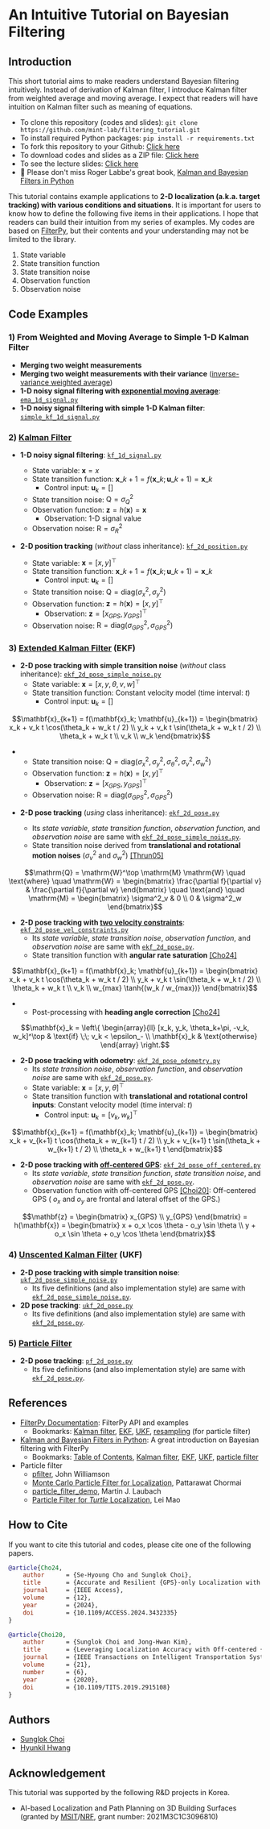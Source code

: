 # An Intuitive Tutorial on Bayesian Filtering
## Introduction
This short tutorial aims to make readers understand Bayesian filtering intuitively. Instead of derivation of Kalman filter, I introduce Kalman filter from weighted average and moving average. I expect that readers will have intuition on Kalman filter such as meaning of equations.
* To clone this repository (codes and slides): `git clone https://github.com/mint-lab/filtering_tutorial.git`
* To install required Python packages: `pip install -r requirements.txt`
* To fork this repository to your Github: [Click here](https://github.com/mint-lab/filtering_tutorial/fork)
* To download codes and slides as a ZIP file: [Click here](https://github.com/mint-lab/filtering_tutorial/archive/master.zip)
* To see the lecture slides: [Click here](https://github.com/mint-lab/filtering_tutorial/blob/master/slides/filtering_tutorial.pdf)
* :memo: Please don't miss Roger Labbe's great book, [Kalman and Bayesian Filters in Python](https://github.com/rlabbe/Kalman-and-Bayesian-Filters-in-Python)

This tutorial contains example applications to **2-D localization (a.k.a. target tracking) with various conditions and situations**. It is important for users to know how to define the following five items in their applications. I hope that readers can build their intuition from my series of examples. My codes are based on [FilterPy](https://github.com/rlabbe/filterpy/), but their contents and your understanding may not be limited to the library.
1. State variable
1. State transition function
1. State transition noise
1. Observation function
1. Observation noise



## Code Examples
### 1) From Weighted and Moving Average to Simple 1-D Kalman Filter
* **Merging two weight measurements**
* **Merging two weight measurements with their variance** ([inverse-variance weighted average](https://en.wikipedia.org/wiki/Inverse-variance_weighting))
* **1-D noisy signal filtering with [exponential moving average](https://en.wikipedia.org/wiki/Moving_average#Exponential_moving_average)**: [`ema_1d_signal.py`](https://github.com/mint-lab/filtering_tutorial/blob/master/ema_1d_signal.py)
* **1-D noisy signal filtering with simple 1-D Kalman filter**: [`simple_kf_1d_signal.py`](https://github.com/mint-lab/filtering_tutorial/blob/master/simple_kf_1d_signal.py)

### 2) [Kalman Filter](https://en.wikipedia.org/wiki/Kalman_filter)
* **1-D noisy signal filtering**: [`kf_1d_signal.py`](https://github.com/mint-lab/filtering_tutorial/blob/master/kf_1d_signal.py)
  * State variable: $\mathbf{x} = x$
  * State transition function: $\mathbf{x}\_{k+1} = f(\mathbf{x}\_k; \mathbf{u}\_{k+1}) = \mathbf{x}\_k$
    * Control input: $\mathbf{u}_k = [ ]$
  * State transition noise: $\mathrm{Q} = \sigma^2_Q$
  * Observation function: $\mathbf{z} = h(\mathbf{x}) = \mathbf{x}$
    * Observation: 1-D signal value
  * Observation noise: $\mathrm{R} = \sigma^2_{R}$

* **2-D position tracking** (_without_ class inheritance): [`kf_2d_position.py`](https://github.com/mint-lab/filtering_tutorial/blob/master/kf_2d_position.py)
  * State variable: $\mathbf{x} = [x, y]^\top$
  * State transition function: $\mathbf{x}\_{k+1} = f(\mathbf{x}\_k; \mathbf{u}\_{k+1}) = \mathbf{x}\_k$
    * Control input: $\mathbf{u}_k = [ ]$
  * State transition noise: $\mathrm{Q} = \mathrm{diag}(\sigma^2_x, \sigma^2_y)$
  * Observation function: $\mathbf{z} = h(\mathbf{x}) = [x, y]^\top$
    * Observation: $\mathbf{z} = [x_{GPS}, y_{GPS}]^\top$
  * Observation noise: $\mathrm{R} = \mathrm{diag}(\sigma^2_{GPS}, \sigma^2_{GPS})$

### 3) [Extended Kalman Filter](https://en.wikipedia.org/wiki/Extended_Kalman_filter) (EKF)
* **2-D pose tracking with simple transition noise** (_without_ class inheritance): [`ekf_2d_pose_simple_noise.py`](https://github.com/mint-lab/filtering_tutorial/blob/master/ekf_2d_pose_simple_noise.py)
  * State variable: $\mathbf{x} = [x, y, \theta, v, w]^\top$
  * State transition function: Constant velocity model (time interval: $t$)
    * Control input: $\mathbf{u}_k = [ ]$
```math
\mathbf{x}_{k+1} = f(\mathbf{x}_k; \mathbf{u}_{k+1}) = \begin{bmatrix} x_k + v_k t \cos(\theta_k + w_k t / 2) \\ y_k + v_k t \sin(\theta_k + w_k t / 2) \\ \theta_k + w_k t \\ v_k \\ w_k \end{bmatrix}
```
* * State transition noise: $\mathrm{Q} = \mathrm{diag}(\sigma^2_x, \sigma^2_y, \sigma^2_\theta, \sigma^2_v, \sigma^2_w)$ 
  * Observation function: $\mathbf{z} = h(\mathbf{x}) = [x, y]^\top$
    * Observation: $\mathbf{z} = [x_{GPS}, y_{GPS}]^\top$
  * Observation noise: $\mathrm{R} = \mathrm{diag}(\sigma^2_{GPS}, \sigma^2_{GPS})$

* **2-D pose tracking** (_using_ class inheritance): [`ekf_2d_pose.py`](https://github.com/mint-lab/filtering_tutorial/blob/master/ekf_2d_pose.py)
  * Its _state variable_, _state transition function_, _observation function_, and _observation noise_ are same with [`ekf_2d_pose_simple_noise.py`](https://github.com/mint-lab/filtering_tutorial/blob/master/ekf_2d_pose_simple_noise.py).
  * State transition noise derived from **translational and rotational motion noises** ($\sigma_v^2$ and $\sigma_w^2$) [[Thrun05]](http://www.probabilistic-robotics.org/)
```math
\mathrm{Q} = \mathrm{W}^\top \mathrm{M} \mathrm{W} \quad \text{where} \quad \mathrm{W} = \begin{bmatrix} \frac{\partial f}{\partial v} & \frac{\partial f}{\partial w} \end{bmatrix} \quad \text{and} \quad \mathrm{M} = \begin{bmatrix} \sigma^2_v & 0 \\ 0 & \sigma^2_w \end{bmatrix}
```

* **2-D pose tracking with [two velocity constraints]()**: [`ekf_2d_pose_vel_constraints.py`](https://github.com/mint-lab/filtering_tutorial/blob/master/ekf_2d_pose_vel_constraints.py)
  * Its _state variable_, _state transition noise_, _observation function_, and _observation noise_ are same with [`ekf_2d_pose.py`](https://github.com/mint-lab/filtering_tutorial/blob/master/ekf_2d_pose.py).
  * State transition function with **angular rate saturation** [[Cho24]](http://doi.org/10.1109/ACCESS.2024.3432335)
```math
\mathbf{x}_{k+1} = f(\mathbf{x}_k; \mathbf{u}_{k+1}) = \begin{bmatrix} x_k + v_k t \cos(\theta_k + w_k t / 2) \\ y_k + v_k t \sin(\theta_k + w_k t / 2) \\ \theta_k + w_k t \\ v_k \\ w_{max} \tanh{(w_k / w_{max})} \end{bmatrix}
```
* * Post-processing with **heading angle correction** [[Cho24]](http://doi.org/10.1109/ACCESS.2024.3432335)
```math
\mathbf{x}_k = \left\{ \begin{array}{ll}
    [x_k, y_k, \theta_k+\pi, -v_k, w_k]^\top & \text{if} \;\; v_k < \epsilon_- \\
    \mathbf{x}_k & \text{otherwise}
\end{array} \right.
```

* **2-D pose tracking with odometry**: [`ekf_2d_pose_odometry.py`](https://github.com/mint-lab/filtering_tutorial/blob/master/ekf_2d_pose_odometry.py)
  * Its _state transition noise_, _observation function_, and _observation noise_ are same with [`ekf_2d_pose.py`](https://github.com/mint-lab/filtering_tutorial/blob/master/ekf_2d_pose.py).
  * State variable: $\mathbf{x} = [x, y, \theta]^\top$
  * State transition function with **translational and rotational control inputs**: Constant velocity model (time interval: $t$)
    * Control input: $\mathbf{u}_k = [v_k, w_k]^\top$
```math
\mathbf{x}_{k+1} = f(\mathbf{x}_k; \mathbf{u}_{k+1}) = \begin{bmatrix} x_k + v_{k+1} t \cos(\theta_k + w_{k+1} t / 2) \\ y_k + v_{k+1} t \sin(\theta_k + w_{k+1} t / 2) \\ \theta_k + w_{k+1} t \end{bmatrix}
```

* **2-D pose tracking with [off-centered GPS](http://doi.org/10.1109/TITS.2019.2915108)**: [`ekf_2d_pose_off_centered.py`](https://github.com/mint-lab/filtering_tutorial/blob/master/ekf_2d_pose_off_centered.py)
  * Its _state variable_, _state transition function_, _state transition noise_, and _observation noise_ are same with [`ekf_2d_pose.py`](https://github.com/mint-lab/filtering_tutorial/blob/master/ekf_2d_pose.py).
  * Observation function with off-centered GPS [[Choi20]](http://doi.org/10.1109/TITS.2019.2915108): Off-centered GPS ( $o_x$ and $o_y$ are frontal and lateral offset of the GPS.)<p/>
```math
\mathbf{z} = \begin{bmatrix} x_{GPS} \\ y_{GPS} \end{bmatrix} = h(\mathbf{x}) = \begin{bmatrix} x + o_x \cos \theta - o_y \sin \theta \\ y + o_x \sin \theta + o_y \cos \theta \end{bmatrix}
```

### 4) [Unscented Kalman Filter](https://en.wikipedia.org/wiki/Kalman_filter#Unscented_Kalman_filter) (UKF)
* **2-D pose tracking with simple transition noise**: [`ukf_2d_pose_simple_noise.py`](https://github.com/mint-lab/filtering_tutorial/blob/master/ukf_2d_pose_simple_noise.py)
  * Its five definitions (and also implementation style) are same with [`ekf_2d_pose_simple_noise.py`](https://github.com/mint-lab/filtering_tutorial/blob/master/ekf_2d_pose_simple_noise.py).
* **2D pose tracking**: [`ukf_2d_pose.py`](https://github.com/mint-lab/filtering_tutorial/blob/master/ukf_2d_pose.py)
  * Its five definitions (and also implementation style) are same with [`ekf_2d_pose.py`](https://github.com/mint-lab/filtering_tutorial/blob/master/ekf_2d_pose.py).

### 5) [Particle Filter](https://en.wikipedia.org/wiki/Particle_filter)
* **2-D pose tracking**: [`pf_2d_pose.py`](https://github.com/mint-lab/filtering_tutorial/blob/master/pf_2d_pose.py)
  * Its five definitions (and also implementation style) are same with [`ekf_2d_pose.py`](https://github.com/mint-lab/filtering_tutorial/blob/master/ekf_2d_pose.py).



## References
* [FilterPy Documentation](https://filterpy.readthedocs.io/en/latest/): FilterPy API and examples
  * Bookmarks: [Kalman filter](https://filterpy.readthedocs.io/en/latest/kalman/KalmanFilter.html), [EKF](https://filterpy.readthedocs.io/en/latest/kalman/ExtendedKalmanFilter.html), [UKF](https://filterpy.readthedocs.io/en/latest/kalman/UnscentedKalmanFilter.html), [resampling](https://filterpy.readthedocs.io/en/latest/monte_carlo/resampling.html) (for particle filter)
* [Kalman and Bayesian Filters in Python](https://github.com/rlabbe/Kalman-and-Bayesian-Filters-in-Python): A great introduction on Bayesian filtering with FilterPy
  * Bookmarks: [Table of Contents](https://github.com/rlabbe/Kalman-and-Bayesian-Filters-in-Python/blob/master/table_of_contents.ipynb), [Kalman filter](https://github.com/rlabbe/Kalman-and-Bayesian-Filters-in-Python/blob/master/08-Designing-Kalman-Filters.ipynb), [EKF](https://github.com/rlabbe/Kalman-and-Bayesian-Filters-in-Python/blob/master/11-Extended-Kalman-Filters.ipynb), [UKF](https://github.com/rlabbe/Kalman-and-Bayesian-Filters-in-Python/blob/master/10-Unscented-Kalman-Filter.ipynb), [particle filter](https://github.com/rlabbe/Kalman-and-Bayesian-Filters-in-Python/blob/master/12-Particle-Filters.ipynb)
* Particle filter
  * [pfilter](https://github.com/johnhw/pfilter), John Williamson
  * [Monte Carlo Particle Filter for Localization](https://github.com/p16i/particle-filter), Pattarawat Chormai
  * [particle_filter_demo](https://github.com/mjl/particle_filter_demo), Martin J. Laubach
  * [Particle Filter for _Turtle_ Localization](https://github.com/leimao/Particle-Filter), Lei Mao



## How to Cite
If you want to cite this tutorial and codes, please cite one of the following papers.

```bibtex
@article{Cho24,
    author      = {Se-Hyoung Cho and Sunglok Choi},
    title       = {Accurate and Resilient {GPS}-only Localization with Velocity Constraints},
    journal     = {IEEE Access},
    volume      = {12},
    year        = {2024},
    doi         = {10.1109/ACCESS.2024.3432335}
}
```

```bibtex
@article{Choi20,
    author      = {Sunglok Choi and Jong-Hwan Kim},
    title       = {Leveraging Localization Accuracy with Off-centered {GPS}},
    journal     = {IEEE Transactions on Intelligent Transportation Systems},
    volume      = {21},
    number      = {6},
    year        = {2020},
    doi         = {10.1109/TITS.2019.2915108}
}
```



## Authors
* [Sunglok Choi](https://mint-lab.github.io/sunglok/)
* [Hyunkil Hwang](https://github.com/Hyunkil76)



## Acknowledgement
This tutorial was supported by the following R&D projects in Korea.
*  AI-based Localization and Path Planning on 3D Building Surfaces (granted by [MSIT](https://www.msit.go.kr/)/[NRF](https://www.nrf.re.kr/), grant number: 2021M3C1C3096810)
